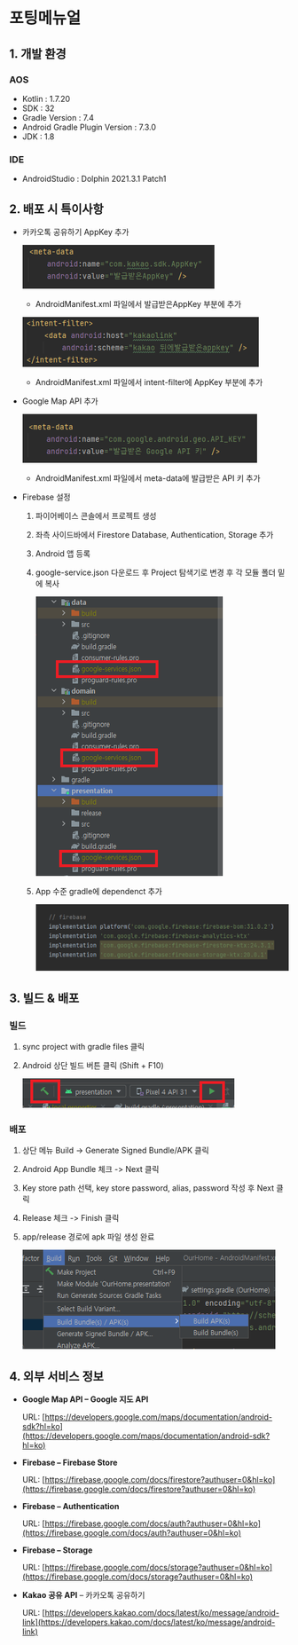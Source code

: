 # 포팅메뉴얼

## 1. 개발 환경

### AOS

- Kotlin : 1.7.20
- SDK : 32
- Gradle Version : 7.4
- Android Gradle Plugin Version : 7.3.0
- JDK : 1.8

### IDE

- AndroidStudio : Dolphin 2021.3.1 Patch1

## 2. 배포 시 특이사항

- 카카오톡 공유하기 AppKey 추가
    
    ![Untitled](b38bcf3303324d5d98441249963d2820/Untitled.png)
    
    - AndroidManifest.xml 파일에서 발급받은AppKey 부분에 추가
    
    ![Untitled](b38bcf3303324d5d98441249963d2820/Untitled%201.png)
    
    - AndroidManifest.xml 파일에서 intent-filter에 AppKey 부분에 추가

- Google Map API 추가
    
    ![Untitled](b38bcf3303324d5d98441249963d2820/Untitled%202.png)
    
    - AndroidManifest.xml 파일에서 meta-data에 발급받은 API 키 추가

- Firebase 설정
    1. 파이어베이스 콘솔에서 프로젝트 생성
    2. 좌측 사이드바에서 Firestore Database, Authentication, Storage 추가
    3. Android 앱 등록
    4. google-service.json 다운로드 후 Project 탐색기로 변경 후 각 모듈 폴더 밑에 복사
        
        ![Untitled](b38bcf3303324d5d98441249963d2820/Untitled%203.png)
        
    5. App 수준 gradle에 dependenct 추가
        
        ![Untitled](b38bcf3303324d5d98441249963d2820/Untitled%204.png)
        

## 3. 빌드 & 배포

### 빌드

1. sync project with gradle files 클릭
2. Android 상단 빌드 버튼 클릭 (Shift + F10)
    
    ![Untitled](b38bcf3303324d5d98441249963d2820/Untitled%205.png)
    

### 배포

1. 상단 메뉴 Build -> Generate Signed Bundle/APK 클릭
2. Android App Bundle 체크 -> Next 클릭
3. Key store path 선택, key store password, alias, password 작성 후 Next 클릭
4. Release 체크 -> Finish 클릭
5. app/release 경로에 apk 파일 생성 완료
    
    ![Untitled](b38bcf3303324d5d98441249963d2820/Untitled%206.png)
    

## 4. 외부 서비스 정보

- **Google Map API – Google 지도 API**
    
    URL: [https://developers.google.com/maps/documentation/android-sdk?hl=ko](https://developers.google.com/maps/documentation/android-sdk?hl=ko)
    

- **Firebase – Firebase Store**
    
    URL: [https://firebase.google.com/docs/firestore?authuser=0&hl=ko](https://firebase.google.com/docs/firestore?authuser=0&hl=ko)
    

- **Firebase – Authentication**
    
    URL: [https://firebase.google.com/docs/auth?authuser=0&hl=ko](https://firebase.google.com/docs/auth?authuser=0&hl=ko)
    

- **Firebase – Storage**
    
    URL: [https://firebase.google.com/docs/storage?authuser=0&hl=ko](https://firebase.google.com/docs/storage?authuser=0&hl=ko)
    

- **Kakao 공유 API** – 카카오톡 공유하기
    
    URL: [https://developers.kakao.com/docs/latest/ko/message/android-link](https://developers.kakao.com/docs/latest/ko/message/android-link)
